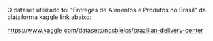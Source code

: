 O dataset utilizado foi "Entregas de Alimentos e Produtos no Brasil" da plataforma kaggle link abaixo:

https://www.kaggle.com/datasets/nosbielcs/brazilian-delivery-center
